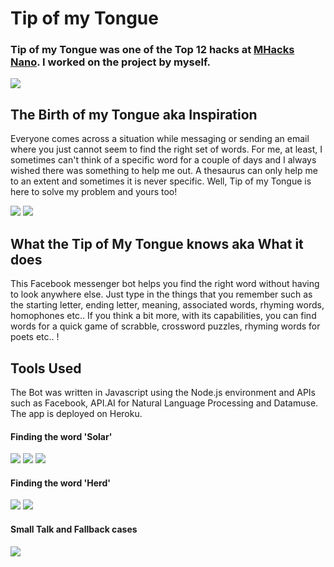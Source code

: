 # Tip of my Tongue

### Tip of my Tongue was one of the Top 12 hacks at <a href="https://devpost.com/software/tip-of-my-tongue">MHacks Nano</a>. I worked on the project by myself.

<img src = "https://github.com/knagalak/Tip-of-my-Tongue/blob/master/images/logo.png">

## The Birth of my Tongue aka Inspiration
Everyone comes across a situation while messaging or sending an email where you just cannot seem to find the right set of words. For me, at least, I sometimes can't think of a specific word for a couple of days and I always wished there was something to help me out. A thesaurus can only help me to an extent and sometimes it is never specific. Well, Tip of my Tongue is here to solve my problem and yours too!

<img src = "https://github.com/knagalak/Tip-of-my-Tongue/blob/master/images/start.PNG">
<img src = "https://github.com/knagalak/Tip-of-my-Tongue/blob/master/images/start2.PNG">


## What the Tip of My Tongue knows aka What it does
This Facebook messenger bot helps you find the right word without having to look anywhere else. Just type in the things that you remember such as the starting letter, ending letter, meaning, associated words, rhyming words, homophones etc.. If you think a bit more, with its capabilities, you can find words for a quick game of scrabble, crossword puzzles, rhyming words for poets etc.. !

## Tools Used
The Bot was written in Javascript using the Node.js environment and APIs such as Facebook, API.AI for Natural Language Processing and Datamuse. The app is deployed on Heroku.

#### Finding the word 'Solar'
<img src = "https://github.com/knagalak/Tip-of-my-Tongue/blob/master/images/space1.PNG">
<img src = "https://github.com/knagalak/Tip-of-my-Tongue/blob/master/images/space2.PNG">
<img src = "https://github.com/knagalak/Tip-of-my-Tongue/blob/master/images/space3.PNG">

#### Finding the word 'Herd'
<img src = "https://github.com/knagalak/Tip-of-my-Tongue/blob/master/images/cow1.PNG">
<img src = "https://github.com/knagalak/Tip-of-my-Tongue/blob/master/images/cow2.PNG">

#### Small Talk and Fallback cases
<img src = "https://github.com/knagalak/Tip-of-my-Tongue/blob/master/images/talk.PNG">





